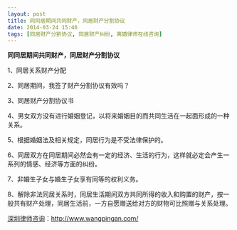 ```yaml
---
layout: post
title: 同同居期间共同财产，同居财产分割协议
date: 2014-03-24 15:46
tags: [同居财产分割协议, 同居财产纠纷, 离婚律师在线咨询]
---
```

<strong>同同居期间共同财产，同居财产分割协议</strong>

1、同居关系财产分配

2、同居期间，我签了财产分割协议有效吗？

3、同居财产分割协议书

4、男女双方没有进行婚姻登记，以将来婚姻目的而共同生活在一起面形成的一种关系。

5、根据婚姻法及相关规定，同居行为是不受法律保护的。

6、同居双方在同居期间必然会有一定的经济、生活的行为，这样就必定会产生一系列的情感、经济等方面的纠纷。

7、非婚生子女与婚生子女享有同等的权利义务。

8、解除非法同居关系时，同居生活期间双方共同所得的收入和购置的财产，按一般共有财产处理，同居生活前，一方自愿赠送给对方的财物可比照赠与关系处理。

<a href="http://www.wangpingan.com/">深圳律师咨询</a>：<a href="http://www.wangpingan.com/">http://www.wangpingan.com/</a>

